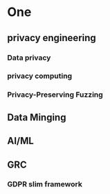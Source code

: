 # One
## privacy engineering
### Data privacy
### privacy computing
### Privacy-Preserving Fuzzing

## Data Minging

## AI/ML

## GRC
### GDPR slim framework
